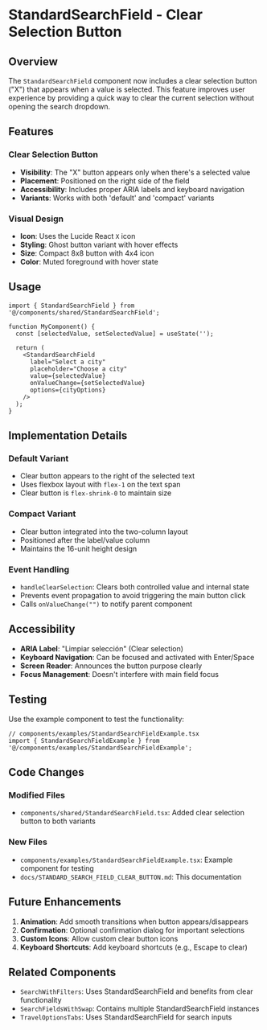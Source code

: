 # StandardSearchField - Clear Selection Button

## Overview

The `StandardSearchField` component now includes a clear selection button ("X") that appears when a value is selected. This feature improves user experience by providing a quick way to clear the current selection without opening the search dropdown.

## Features

### Clear Selection Button
- **Visibility**: The "X" button appears only when there's a selected value
- **Placement**: Positioned on the right side of the field
- **Accessibility**: Includes proper ARIA labels and keyboard navigation
- **Variants**: Works with both 'default' and 'compact' variants

### Visual Design
- **Icon**: Uses the Lucide React `X` icon
- **Styling**: Ghost button variant with hover effects
- **Size**: Compact 8x8 button with 4x4 icon
- **Color**: Muted foreground with hover state

## Usage

```tsx
import { StandardSearchField } from '@/components/shared/StandardSearchField';

function MyComponent() {
  const [selectedValue, setSelectedValue] = useState('');

  return (
    <StandardSearchField
      label="Select a city"
      placeholder="Choose a city"
      value={selectedValue}
      onValueChange={setSelectedValue}
      options={cityOptions}
    />
  );
}
```

## Implementation Details

### Default Variant
- Clear button appears to the right of the selected text
- Uses flexbox layout with `flex-1` on the text span
- Clear button is `flex-shrink-0` to maintain size

### Compact Variant
- Clear button integrated into the two-column layout
- Positioned after the label/value column
- Maintains the 16-unit height design

### Event Handling
- `handleClearSelection`: Clears both controlled value and internal state
- Prevents event propagation to avoid triggering the main button click
- Calls `onValueChange("")` to notify parent component

## Accessibility

- **ARIA Label**: "Limpiar selección" (Clear selection)
- **Keyboard Navigation**: Can be focused and activated with Enter/Space
- **Screen Reader**: Announces the button purpose clearly
- **Focus Management**: Doesn't interfere with main field focus

## Testing

Use the example component to test the functionality:

```tsx
// components/examples/StandardSearchFieldExample.tsx
import { StandardSearchFieldExample } from '@/components/examples/StandardSearchFieldExample';
```

## Code Changes

### Modified Files
- `components/shared/StandardSearchField.tsx`: Added clear selection button to both variants

### New Files
- `components/examples/StandardSearchFieldExample.tsx`: Example component for testing
- `docs/STANDARD_SEARCH_FIELD_CLEAR_BUTTON.md`: This documentation

## Future Enhancements

1. **Animation**: Add smooth transitions when button appears/disappears
2. **Confirmation**: Optional confirmation dialog for important selections
3. **Custom Icons**: Allow custom clear button icons
4. **Keyboard Shortcuts**: Add keyboard shortcuts (e.g., Escape to clear)

## Related Components

- `SearchWithFilters`: Uses StandardSearchField and benefits from clear functionality
- `SearchFieldsWithSwap`: Contains multiple StandardSearchField instances
- `TravelOptionsTabs`: Uses StandardSearchField for search inputs
